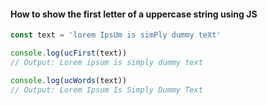 #### How to show the first letter of a uppercase string using JS

```javascript
const text = 'lorem IpsUm is simPly dummy teXt'

console.log(ucFirst(text))
// Output: Lorem ipsum is simply dummy text

console.log(ucWords(text))
// Output: Lorem Ipsum Is Simply Dummy Text
```
